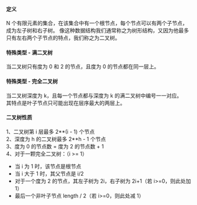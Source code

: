 #### 定义
N 个有限元素的集合，在该集合中有一个根节点，每个节点可以有两个子节点，成为左子树和右子树。
像这种数据结构我们通常称之为树形结构，又因为他最多只有左右两个子节点的特点，我们称之为二叉树。

#### 特殊类型 - 满二叉树  
当二叉树只有度为 0 和 2 的节点，且度为 0 的节点都在同一层上。

#### 特殊类型 - 完全二叉树  
当二叉树深度为 k，且每一个节点都与深度为 k 的满二叉树中编号一一对应。   
其特点是叶子节点只可能出现在层序最大的两层上。 

#### 二叉树性质
1、二叉树第 i 层最多 2**(i - 1) 个节点    
2、深度为 h 的二叉树最多 2**h - 1 个节点    
3、度为 0 的节点数 = 度为 2 的节点数 + 1     
4、对于一颗完全二叉树：（i >= 1）
* 当 i 为 1 时，该节点是根节点
* 当 i 大于 1 时，其父节点是 i/2
* 对于一个度为 2 的节点，其左子树为 2i，右子树为 2i+1（若 i>=0，则此处加 1）
* 最后一个非叶子节点 length / 2（若 i>=0，则此处减 1）
